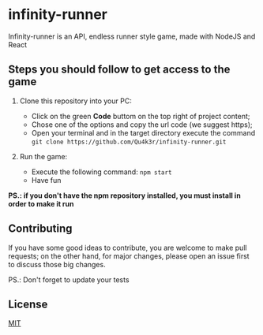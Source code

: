 # infinity-runner

Infinity-runner is an API, endless runner style game, made with NodeJS and React

## Steps you should follow to get access to the game

1. Clone this repository into your PC:
    * Click on the green **Code**  buttom on the top right of project content;
    * Chose one of the options and copy the url code (we suggest https);
    * Open your terminal and in the target directory execute the command `git clone https://github.com/Qu4k3r/infinity-runner.git`

2. Run the game:
    * Execute the following command: `npm start`
    * Have fun

**PS.: if you don't have the npm repository installed, you must install in order to make it run**

## Contributing
If you have some good ideas to contribute, you are welcome to make pull requests;
on the other hand, for major changes, please open an issue first to discuss those big changes.

PS.: Don't forget to update your tests

## License
[MIT](https://choosealicense.com/licenses/mit/)
